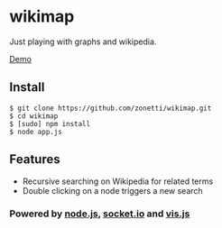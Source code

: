 # wikimap

Just playing with graphs and wikipedia.

[Demo][demo]

## Install

    $ git clone https://github.com/zonetti/wikimap.git
    $ cd wikimap
    $ [sudo] npm install
    $ node app.js

## Features

* Recursive searching on Wikipedia for related terms
* Double clicking on a node triggers a new search

### Powered by [node.js][node.js], [socket.io][socket.io] and [vis.js][vis.js]

[demo]: http://zonetti.com.br/images/wikimap_demo.gif
[node.js]: http://nodejs.org/
[socket.io]: http://socket.io/
[vis.js]: http://visjs.org/